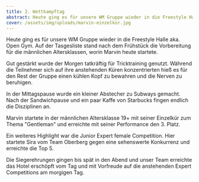 ```yaml
---
title: 2. Wettkampftag
abstract: Heute ging es für unsere WM Gruppe wieder in die Freestyle Halle.
cover: /assets/img/uploads/marvin-einzelkür.jpg
---
```

Heute ging es für unsere WM Gruppe wieder in die Freestyle Halle aka. Open Gym. Auf der Tasgesliste stand nach dem Frühstück die Vorbereitung für die männlichen Altersklassen, worin Marvin heute startete. 





Gut gestärkt wurde der Morgen tatkräftig für Tricktraining genutzt. Während die Teilnehmer sich auf ihre anstehenden Küren konzentrierten hieß es für den Rest der Gruppe einen kühlen Kopf zu bewahren und die Nerven zu beruhigen. 



In der Mittagspause wurde ein kleiner Abstecher zu Subways gemacht. Nach der Sandwichpause und ein paar Kaffe von Starbucks fingen endlich die Disziplinen an.





Marvin startete in der männlichen Altersklasse 19+ mit seiner Einzelkür zum Thema "Gentleman" und erreichte mit seiner Performance den 3. Platz. 



Ein weiteres Highlight war die Junior Expert female Competition. Hier startete Sira vom Team Oberberg gegen eine sehenswerte Konkurrenz und erreichte die Top 5.



Die Siegerehrungen gingen bis spät in den Abend und unser Team erreichte das Hotel erschöpft vom Tag und mit Vorfreude auf die anstehenden Expert Competitions am morgigen Tag.
